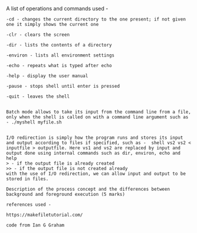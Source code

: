A list of operations and commands used - 

    -cd - changes the current directory to the one present; if not given one it simply shows the current one

    -clr - clears the screen

    -dir - lists the contents of a directory

    -environ - lists all environment settings 

    -echo - repeats what is typed after echo

    -help - display the user manual 

    -pause - stops shell until enter is pressed

    -quit - leaves the shell


    Batch mode allows to take its input from the command line from a file, only when the shell is called on with a command line argument such as - ./myshell myfile.sh


    I/O redirection is simply how the program runs and stores its input and output according to files if specified, such as -  shell vs2 vs2 < inputfile > outputfile. Here vs1 and vs2 are replaced by input and output done using internal commands such as dir, environ, echo and help
    > - if the output file is already created 
    >> - if the output file is not created already
    with the use of I/O redirection, we can allow input and output to be stored in files.

    Description of the process concept and the differences between background and foreground execution (5 marks)

    references used - 

    https://makefiletutorial.com/

    code from Ian G Graham